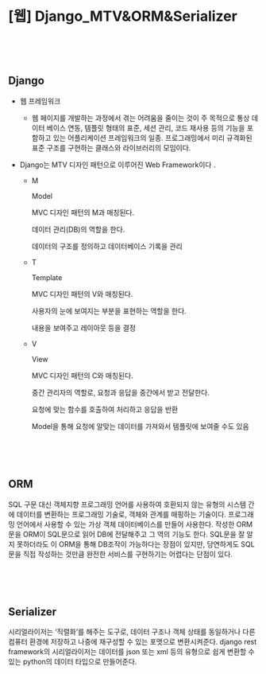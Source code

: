 # [웹] Django_MTV&ORM&Serializer

<br/>

<br/>

<br/>

## Django

+ 웹 프레임워크
  + 웹 페이지를 개발하는 과정에서 겪는 어려움을 줄이는 것이 주 목적으로 통상 데이터 베이스 연동, 템플릿 형태의 표준, 세션 관리, 코드 재사용 등의 기능을 포함하고 있는 어플리케이션 프레임워크의 일종. 프로그래밍에서 미리 규격화된 표준 구조를 구현하는 클래스와 라이브러리의 모임이다.

+ Django는 MTV 디자인 패턴으로 이루어진 Web Framework이다 . 

  + M

      Model

      MVC 디자인 패턴의 M과 매칭된다.

      데이터 관리(DB)의 역할을 한다.

      데이터의 구조를 정의하고 데이터베이스 기록을 관리

  + T

      Template

      MVC 디자인 패턴의 V와 매칭된다.

      사용자의 눈에 보여지는 부분을 표현하는 역할을 한다.

      내용을 보여주고 레이아웃 등을 결정

  + V

      View

      MVC 디자인 패턴의 C와 매칭된다.

      중간 관리자의 역할로, 요청과 응답을 중간에서 받고 전달한다.

      요청에 맞는 함수를 호출하여 처리하고 응답을 반환

      Model을 통해 요청에 알맞는 데이터를 가져와서 템플릿에 보여줄 수도 있음

<br/>

<br/>

<br/>

## ORM

 SQL 구문 대신 객체지향 프로그래밍 언어를 사용하여 호환되지 않는 유형의 시스템 간에 데이터를 변환하는 프로그래밍 기술로, 객체와 관계를 매핑하는 기술이다. 프로그래밍 언어에서 사용할 수 있는 가상 객체 데이터베이스를 만들어 사용한다. 작성한 ORM문을 ORM이 SQL문으로 읽어 DB에 전달해주고 그 역의 기능도 한다. SQL문을 잘 알지 못하더라도 이 ORM을 통해 DB조작이 가능하다는 장점이 있지만, 당연하게도 SQL문을 직접 작성하는 것만큼 완전한 서비스를 구현하기는 어렵다는 단점이 있다. 

<br/>

<br/>

<br/>

## Serializer

시리얼라이저는 ‘직렬화’를 해주는 도구로, 데이터 구조나 객체 상태를 동일하거나 다른 컴퓨터 환경에 저장하고 나중에 재구성할 수 있는 포맷으로 변환시켜준다. django rest framework의 시리얼라이저는 데이터를 json 또는 xml 등의 유형으로 쉽게 변환할 수 있는 python의 데이터 타입으로 만들어준다.

